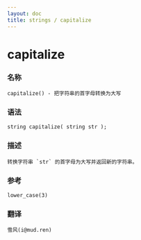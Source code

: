 ```yaml
---
layout: doc
title: strings / capitalize
---
```

# capitalize

### 名称

    capitalize() - 把字符串的首字母转换为大写

### 语法

    string capitalize( string str );

### 描述

    转换字符串 `str` 的首字母为大写并返回新的字符串。

### 参考

    lower_case(3)

### 翻译 ###

    雪风(i@mud.ren)
